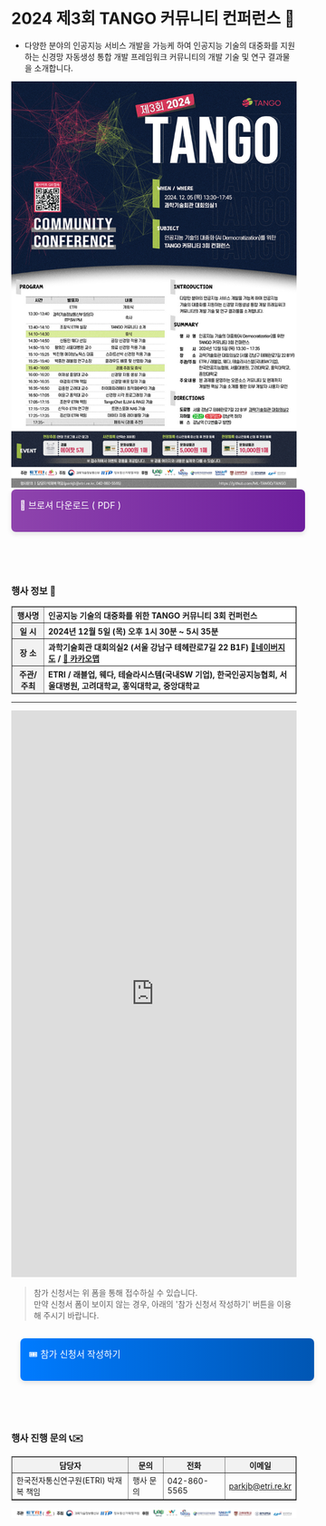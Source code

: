 # 2024 제3회 TANGO 커뮤니티 컨퍼런스 🎄
- 다양한 분야의 인공지능 서비스 개발을 가능케 하여 인공지능 기술의 대중화를 지원하는 신경망 자동생성 통합 개발 프레임워크 커뮤니티의 개발 기술 및 연구 결과물을 소개합니다.

<img src="img/poster_2024.jpg">
<a href="https://raw.githubusercontent.com/aitango/aitango/refs/heads/main/2024 TANGO.pdf" style="display: inline-block; width: 100%; padding: 15px 0px 0px 15px; height: 60px; font-size: 16px; color: rgb(255, 255, 255); background: linear-gradient(90deg, rgb(142, 68, 173), rgb(109, 30, 157)); text-decoration: none; border-radius: 8px; box-shadow: rgba(0, 0, 0, 0.1) 0px 4px 8px; transition: background 0.3s, transform 0.2s; transform: translateY(0px);" onmouseover="this.style.background='linear-gradient(90deg, #6d1e9d, #4a007d)'; this.style.transform='translateY(-2px)';" onmouseout="this.style.background='linear-gradient(90deg, #8e44ad, #6d1e9d)'; this.style.transform='translateY(0)';" class="text-lg text-primary underline hover:bg-activation transition duration-200">
    💎 브로셔 다운로드 ( PDF )
</a>

<br>
<br>
<br><br><br>

### 행사 정보 🚀

<table border="1" cellpadding="10" cellspacing="0" style="width: 100%; border-collapse: collapse;">
  <thead>
    <tr style="background-color: #f2f2f2; text-align: center;">
      <th style="font-weight: bold;">행사명</th>
      <th colspan="3" style="text-align: left; background-color: #fff;">인공지능 기술의 대중화를 위한 TANGO 커뮤니티 3회 컨퍼런스</th>
    </tr>
    <tr style="background-color: #f2f2f2; text-align: center;">
      <th style="font-weight: bold;">일 시</th>
      <th colspan="3" style="text-align: left; background-color: #fff;">2024년 12월 5일 (목) 오후 1시 30분 ~ 5시 35분</th>
    </tr>
    <tr style="background-color: #f2f2f2; text-align: center;">
      <th style="font-weight: bold;">장 소</th>
      <th colspan="3" style="text-align: left; background-color: #fff;">과학기술회관 대회의실2 (서울 강남구 테헤란로7길 22 B1F) <a href="https://naver.me/5Q4ucnAe" target="_blank"> 📗네이버지도</a> / <a href="https://place.map.kakao.com/1549212044" target="_blank">📒 카카오맵</a></th>
    </tr>
    <tr style="background-color: #f2f2f2; text-align: center;">
      <th style="font-weight: bold;">주관/주최</th>
      <th colspan="3" style="text-align: left; background-color: #fff;">ETRI / 래블업, 웨다, 테슬라시스템(국내SW 기업), 한국인공지능협회, 서울대병원, 고려대학교, 홍익대학교, 중앙대학교</th>
    </tr>
  </thead>
</table>



<hr>
 


<embed width="100%" height="1000px" src="https://forms.office.com/Pages/ResponsePage.aspx?id=R-m80YLgfUih_nFV8ZpfWyJQ58c_sd9CqRDKjJnOXlRURjM1NDkxWU5EV0hQOTFBS1RIRUk2VlJURi4u&embed=true" frameborder="0" marginwidth="0" marginheight="0" style="border: none; max-width:100%; max-height:100vh" allowfullscreen webkitallowfullscreen mozallowfullscreen msallowfullscreen>

> 참가 신청서는 위 폼을 통해 접수하실 수 있습니다.<br>만약 신청서 폼이 보이지 않는 경우, 아래의 '참가 신청서 작성하기' 버튼을 이용해 주시기 바랍니다.

<br>
 <!-- 참가 접수하기 버튼 -->
<a href="https://forms.office.com/r/xG9zrQE3k8" target="_blank" style="display: inline-block;/* padding: 20px 33%; */width: 100%;padding: 15px 0px 0px 15px;height: 60px;font-size: 16px;color: rgb(255, 255, 255);background: linear-gradient(90deg, rgb(0, 123, 255), rgb(0, 86, 179));text-decoration: none;border-radius: 8px;box-shadow: rgba(0, 0, 0, 0.1) 0px 4px 8px;transition: background 0.3s, transform 0.2s;margin-left: 16px;transform: translateY(0px);" onmouseover="this.style.background='linear-gradient(90deg, #0056b3, #003d80)'; this.style.transform='translateY(-2px)';" onmouseout="this.style.background='linear-gradient(90deg, #007BFF, #0056b3)'; this.style.transform='translateY(0)';" class="text-lg text-primary underline hover:bg-activation transition duration-200">
    🎟 참가 신청서 작성하기
</a>

<br>

<br><br><br>

### 행사 진행 문의 📞✉️
<table border="1" cellpadding="10" cellspacing="0" style="width: 100%; border-collapse: collapse;">
  <thead>
    <tr style="background-color: #f2f2f2; text-align: center;">
      <th style="font-weight: bold;">담당자</th>
      <th style="font-weight: bold;">문의</th>
      <th style="font-weight: bold;">전화</th>
      <th style="font-weight: bold;">이메일</th>
    </tr>
  </thead>
  <tbody>
    <tr>
      <td>한국전자통신연구원(ETRI) 박재복 책임</td>
      <td>행사 문의</td>
      <td>042-860-5565</td>
      <td><a href="mailto:parkjb@etri.re.kr">parkjb@etri.re.kr</a></td>
    </tr>
  </tbody>
</table>

<img src="img/logos.png">
